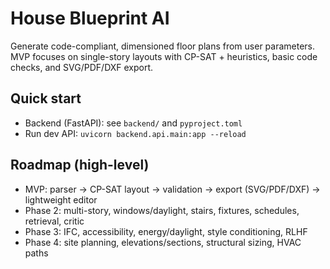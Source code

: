 # House Blueprint AI

Generate code-compliant, dimensioned floor plans from user parameters. MVP focuses on single-story layouts with CP-SAT + heuristics, basic code checks, and SVG/PDF/DXF export.

## Quick start
- Backend (FastAPI): see `backend/` and `pyproject.toml`
- Run dev API: `uvicorn backend.api.main:app --reload`

## Roadmap (high-level)
- MVP: parser → CP-SAT layout → validation → export (SVG/PDF/DXF) → lightweight editor
- Phase 2: multi-story, windows/daylight, stairs, fixtures, schedules, retrieval, critic
- Phase 3: IFC, accessibility, energy/daylight, style conditioning, RLHF
- Phase 4: site planning, elevations/sections, structural sizing, HVAC paths
